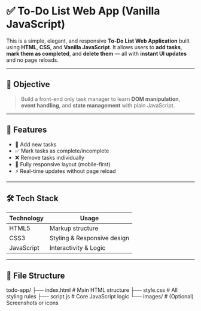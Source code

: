 # ✅ To-Do List Web App (Vanilla JavaScript)

This is a simple, elegant, and responsive **To-Do List Web Application** built using **HTML**, **CSS**, and **Vanilla JavaScript**. It allows users to **add tasks**, **mark them as completed**, and **delete them** — all with **instant UI updates** and no page reloads.

---

## 🎯 Objective

> Build a front-end only task manager to learn **DOM manipulation**, **event handling**, and **state management** with plain JavaScript.

---

## 🚀 Features

- 📝 Add new tasks
- ✅ Mark tasks as complete/incomplete
- ❌ Remove tasks individually
- 📱 Fully responsive layout (mobile-first)
- ⚡ Real-time updates without page reload

---

## 🛠️ Tech Stack

| Technology  | Usage                      |
|-------------|----------------------------|
| HTML5       | Markup structure           |
| CSS3        | Styling & Responsive design|
| JavaScript  | Interactivity & Logic      |

---

## 📁 File Structure
todo-app/
├── index.html # Main HTML structure
├── style.css # All styling rules
├── script.js # Core JavaScript logic
└── images/ # (Optional) Screenshots or icons


